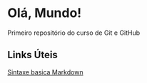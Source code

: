 # Olá, Mundo!
 Primeiro repositório do curso de Git e GitHub

## Links Úteis

[Sintaxe basica Markdown](https://www.markdownguide.org/basic-syntax/)
